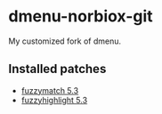 # dmenu-norbiox-git

My customized fork of dmenu.

## Installed patches

- [fuzzymatch 5.3](patches/dmenu-fuzzymatch-5.3.diff)
- [fuzzyhighlight 5.3](patches/dmenu-fuzzyhighlight-5.3.diff)

